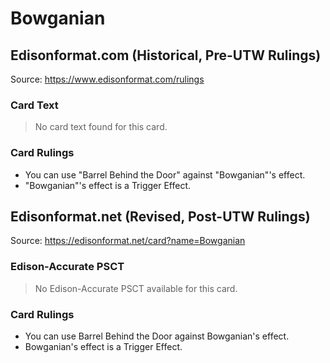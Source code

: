 # Bowganian

## Edisonformat.com (Historical, Pre-UTW Rulings)

Source: https://www.edisonformat.com/rulings

### Card Text

> No card text found for this card.

### Card Rulings

*   You can use "Barrel Behind the Door" against "Bowganian"'s effect.
*   "Bowganian"'s effect is a Trigger Effect.

## Edisonformat.net (Revised, Post-UTW Rulings)

Source: https://edisonformat.net/card?name=Bowganian

### Edison-Accurate PSCT

> No Edison-Accurate PSCT available for this card.

### Card Rulings

*   You can use Barrel Behind the Door against Bowganian's effect.
*   Bowganian's effect is a Trigger Effect.
            